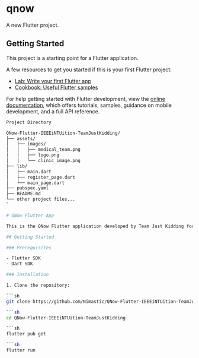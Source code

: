 # qnow

A new Flutter project.

## Getting Started

This project is a starting point for a Flutter application.

A few resources to get you started if this is your first Flutter project:

- [Lab: Write your first Flutter app](https://docs.flutter.dev/get-started/codelab)
- [Cookbook: Useful Flutter samples](https://docs.flutter.dev/cookbook)

For help getting started with Flutter development, view the
[online documentation](https://docs.flutter.dev/), which offers tutorials,
samples, guidance on mobile development, and a full API reference.

```bash
Project Directory

QNow-Flutter-IEEEiNTUition-TeamJustKidding/
├── assets/
│   ├── images/
│   │   ├── medical_team.png
│   │   ├── logo.png
│   │   └── clinic_image.png
├── lib/
│   ├── main.dart
│   ├── register_page.dart
│   └── main_page.dart
├── pubspec.yaml
├── README.md
└── other project files...
`

# QNow Flutter App

This is the QNow Flutter application developed by Team Just Kidding for the IEEE iNTUition competition.

## Getting Started

### Prerequisites

- Flutter SDK
- Dart SDK

### Installation

1. Clone the repository:

```sh
git clone https://github.com/Nimastic/QNow-Flutter-IEEEiNTUition-TeamJustKidding.git

```sh
cd QNow-Flutter-IEEEiNTUition-TeamJustKidding

```sh
flutter pub get

```sh
flutter run






